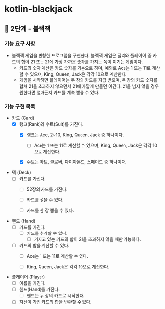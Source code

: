# kotlin-blackjack

## 🚀 2단계 - 블랙잭

### 기능 요구 사항

- 블랙잭 게임을 변형한 프로그램을 구현한다. 블랙잭 게임은 딜러와 플레이어 중 카드의 합이 21 또는 21에 가장 가까운 숫자를 가지는 쪽이 이기는 게임이다.
    - 카드의 숫자 계산은 카드 숫자를 기본으로 하며, 예외로 Ace는 1 또는 11로 계산할 수 있으며, King, Queen, Jack은 각각 10으로 계산한다.
    - 게임을 시작하면 플레이어는 두 장의 카드를 지급 받으며, 두 장의 카드 숫자를 합쳐 21을 초과하지 않으면서 21에 가깝게 만들면 이긴다. 21을 넘지 않을 경우 원한다면 얼마든지 카드를 계속 뽑을 수
      있다.

### 기능 구현 목록

- 카드 (Card)
    - [x] 랭크(Rank)와 수트(Suit)를 가진다.
        - [x] 랭크는 Ace, 2~10, King, Queen, Jack 중 하나이다.
            - [ ] Ace는 1 또는 11로 계산할 수 있으며, King, Queen, Jack은 각각 10으로 계산한다.
        - [x] 수트는 하트, 클로버, 다이아몬드, 스페이드 중 하나이다.


- 덱 (Deck)
    - [ ] 카드를 가진다.
        - [ ] 52장의 카드를 가진다.
        - [ ] 카드를 섞을 수 있다.
        - [ ] 카드를 한 장 뽑을 수 있다.


- 핸드 (Hand)
    - [ ] 카드를 가진다.
        - [ ] 카드를 추가할 수 있다.
            - [ ] 가지고 있는 카드의 합이 21을 초과하지 않을 때만 가능하다.
    - [ ] 카드의 합을 계산할 수 있다.
        - [ ] Ace는 1 또는 11로 계산할 수 있다.
        - [ ] King, Queen, Jack은 각각 10으로 계산한다.


- 플레이어 (Player)
    - [ ] 이름을 가진다.
    - [ ] 핸드(Hand)를 가진다.
        - [ ] 핸드는 두 장의 카드로 시작한다.
    - [ ] 자신이 가진 카드의 합을 반환할 수 있다.
